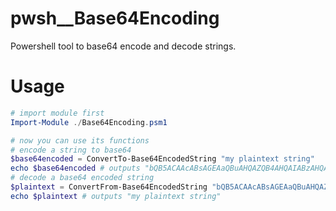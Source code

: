 # pwsh__Base64Encoding
Powershell tool to base64 encode and decode strings.

# Usage
```powershell
# import module first
Import-Module ./Base64Encoding.psm1

# now you can use its functions
# encode a string to base64
$base64encoded = ConvertTo-Base64EncodedString "my plaintext string"
echo $base64encoded # outputs "bQB5ACAAcABsAGEAaQBuAHQAZQB4AHQAIABzAHQAcgBpAG4AZwA="
# decode a base64 encoded string
$plaintext = ConvertFrom-Base64EncodedString "bQB5ACAAcABsAGEAaQBuAHQAZQB4AHQAIABzAHQAcgBpAG4AZwA="
echo $plaintext # outputs "my plaintext string"
```
